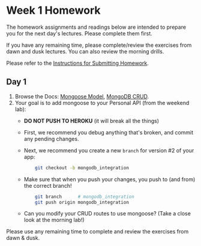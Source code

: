 # Week 1 Homework

The homework assignments and readings below are intended to prepare you for the next day's lectures. Please complete them first.

If you have any remaining time, please complete/review the exercises from dawn and dusk lectures. You can also review the morning drills.

Please refer to the [Instructions for Submitting Homework](/how-tos/homework-submission.md).


## Day 1

1. Browse the Docs: [Mongoose Model](http://mongoosejs.com/docs/api.html#model_Model), [MongoDB CRUD](https://docs.mongodb.org/manual/applications/crud/).
2. Your goal is to add mongoose to your Personal API (from the weekend lab):
    * **DO NOT PUSH TO HEROKU** (it will break all the things)
    * First, we recommend you debug anything that's broken, and commit any pending changes.
    * Next, we recommend you create a new `branch` for version #2 of your app:

        ```bash
            git checkout -b mongodb_integration
        ```
    * Make sure that when you push your changes, you push to (and from) the correct branch!

        ```bash
            git branch      # mongodb_integration
            git push origin mongodb_integration
        ```
    * Can you modify your CRUD routes to use mongoose? (Take a close look at the morning lab!)

Please use any remaining time to complete and review the exercises from dawn & dusk.

<!--
## Day 2

1. Reading
2. Bonus/Stretch

Please use any remaining time to complete and review the exercises from dawn & dusk.

## Day 3

1. Reading
2. Bonus/Stretch

Please use any remaining time to complete and review the exercises from dawn & dusk.

## Day 4

1. Reading
2. Friday Review Prep
    - Complete the [Week 1 Self-Assessment](#PENDING) and identify 2 topics you want to review tomorrow
    - Ask and/or upvote 3 questions on QuestionCookie: http://www.questioncookie.com/wdi-25-w1-review

Please use any remaining time to complete and review the exercises from dawn & dusk.

## Day 5 - Weekend Homework

1. Reading
2. Weekend Lab

Please use any remaining time to review exercises/drills from the week! And don't forget to sleep!
-->
